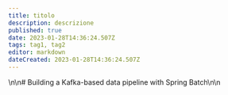 ```yaml
---
title: titolo
description: descrizione
published: true
date: 2023-01-28T14:36:24.507Z
tags: tag1, tag2
editor: markdown
dateCreated: 2023-01-28T14:36:24.507Z
---
```


\n\n# Building a Kafka-based data pipeline with Spring Batch\n\n